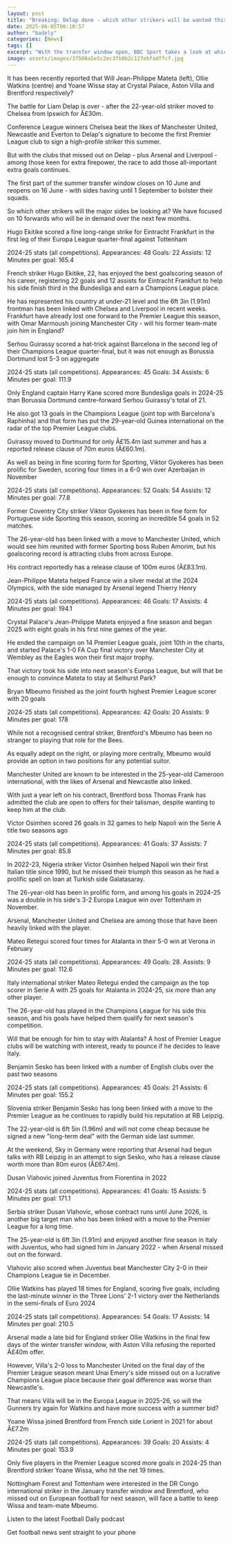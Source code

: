 ```yaml
---
layout: post
title: "Breaking: Delap done - which other strikers will be wanted this summer?"
date: 2025-06-05T06:10:57
author: "badely"
categories: [News]
tags: []
excerpt: "With the transfer window open, BBC Sport takes a look at which strikers across Europe could be moving in the next few months."
image: assets/images/37508a5e5c2ec3fb0b2c127ebfadffcf.jpg
---
```


It has been recently reported that Will Jean-Philippe Mateta (left), Ollie Watkins (centre) and Yoane Wissa stay at Crystal Palace, Aston Villa and Brentford respectively? 

The battle for Liam Delap is over - after the 22-year-old striker moved to Chelsea from Ipswich for Â£30m.

Conference League winners Chelsea beat the likes of Manchester United, Newcastle and Everton to Delap's signature to become the first Premier League club to sign a high-profile striker this summer.

But with the clubs that missed out on Delap - plus Arsenal and Liverpool - among those keen for extra firepower, the race to add those all-important extra goals continues.

The first part of the summer transfer window closes on 10 June and reopens on 16 June - with sides having until 1 September to bolster their squads.

So which other strikers will the major sides be looking at? We have focused on 10 forwards who will be in demand over the next few months.

Hugo Ekitike scored a fine long-range strike for Eintracht Frankfurt in the first leg of their Europa League quarter-final against Tottenham

2024-25 stats (all competitions). Appearances: 48 Goals: 22 Assists: 12 Minutes per goal: 165.4

French striker Hugo Ekitike, 22, has enjoyed the best goalscoring season of his career, registering 22 goals and 12 assists for Eintracht Frankfurt to help his side finish third in the Bundesliga and earn a Champions League place.

He has represented his country at under-21 level and the 6ft 3in (1.91m) frontman has been linked with Chelsea and Liverpool in recent weeks. Frankfurt have already lost one forward to the Premier League this season, with Omar Marmoush joining Manchester City - will his former team-mate join him in England?

Serhou Guirassy scored a hat-trick against Barcelona in the second leg of their Champions League quarter-final, but it was not enough as Borussia Dortmund lost 5-3 on aggregate

2024-25 stats (all competitions). Appearances: 45 Goals: 34 Assists: 6 Minutes per goal: 111.9

Only England captain Harry Kane scored more Bundesliga goals in 2024-25 than Borussia Dortmund centre-forward Serhou Guirassy's total of 21.

He also got 13 goals in the Champions League (joint top with Barcelona's Raphinha) and that form has put the 29-year-old Guinea international on the radar of the top Premier League clubs. 

Guirassy moved to Dortmund for only Â£15.4m last summer and has a reported release clause of 70m euros (Â£60.1m).

As well as being in fine scoring form for Sporting, Viktor Gyokeres has been prolific for Sweden, scoring four times in a 6-0 win over Azerbaijan in November

2024-25 stats (all competitions). Appearances: 52 Goals: 54 Assists: 12 Minutes per goal: 77.8

Former Coventry City striker Viktor Gyokeres has been in fine form for Portuguese side Sporting this season, scoring an incredible 54 goals in 52 matches.

The 26-year-old has been linked with a move to Manchester United, which would see him reunited with former Sporting boss Ruben Amorim, but his goalscoring record is attracting clubs from across Europe. 

His contract reportedly has a release clause of 100m euros (Â£83.1m).

Jean-Philippe Mateta helped France win a silver medal at the 2024 Olympics, with the side managed by Arsenal legend Thierry Henry

2024-25 stats (all competitions). Appearances: 46 Goals: 17 Assists: 4 Minutes per goal: 194.1

Crystal Palace's Jean-Philippe Mateta enjoyed a fine season and began 2025 with eight goals in his first nine games of the year.

He ended the campaign on 14 Premier League goals, joint 10th in the charts, and started Palace's 1-0 FA Cup final victory over Manchester City at Wembley as the Eagles won their first major trophy.

That victory took his side into next season's Europa League, but will that be enough to convince Mateta to stay at Selhurst Park?

Bryan Mbeumo finished as the joint fourth highest Premier League scorer with 20 goals

2024-25 stats (all competitions). Appearances: 42 Goals: 20 Assists: 9 Minutes per goal: 178

While not a recognised central striker, Brentford's Mbeumo has been no stranger to playing that role for the Bees.

As equally adept on the right, or playing more centrally, Mbeumo would provide an option in two positions for any potential suitor.

Manchester United are known to be interested in the 25-year-old Cameroon international, with the likes of Arsenal and Newcastle also linked.

With just a year left on his contract, Brentford boss Thomas Frank has admitted the club are open to offers for their talisman, despite wanting to keep him at the club.

Victor Osimhen scored 26 goals in 32 games to help Napoli win the Serie A title two seasons ago

2024-25 stats (all competitions). Appearances: 41 Goals: 37 Assists: 7 Minutes per goal: 85.8

In 2022-23, Nigeria striker Victor Osimhen helped Napoli win their first Italian title since 1990, but he missed their triumph this season as he had a prolific spell on loan at Turkish side Galatasaray.

The 26-year-old has been in prolific form, and among his goals in 2024-25 was a double in his side's 3-2 Europa League win over Tottenham in November.

Arsenal, Manchester United and Chelsea are among those that have been heavily linked with the player.

Mateo Retegui scored four times for Atalanta in their 5-0 win at Verona in February

2024-25 stats (all competitions). Appearances: 49 Goals: 28. Assists: 9 Minutes per goal: 112.6

Italy international striker Mateo Retegui ended the campaign as the top scorer in Serie A with 25 goals for Atalanta in 2024-25, six more than any other player.

The 26-year-old has played in the Champions League for his side this season, and his goals have helped them qualify for next season's competition.

Will that be enough for him to stay with Atalanta? A host of Premier League clubs will be watching with interest, ready to pounce if he decides to leave Italy.

Benjamin Sesko has been linked with a number of English clubs over the past two seasons

2024-25 stats (all competitions). Appearances: 45 Goals: 21 Assists: 6 Minutes per goal: 155.2

Slovenia striker Benjamin Sesko has long been linked with a move to the Premier League as he continues to rapidly build his reputation at RB Leipzig.

The 22-year-old is 6ft 5in (1.96m) and will not come cheap because he signed a new "long-term deal" with the German side last summer.

At the weekend, Sky in Germany were reporting that Arsenal had begun talks with RB Leipzig in an attempt to sign Sesko, who has a release clause worth more than 80m euros (Â£67.4m).

Dusan Vlahovic joined Juventus from Fiorentina in 2022

2024-25 stats (all competitions). Appearances: 41 Goals: 15 Assists: 5 Minutes per goal: 171.1

Serbia striker Dusan Vlahovic, whose contract runs until June 2026, is another big target man who has been linked with a move to the Premier League for a long time.

The 25-year-old is 6ft 3in (1.91m) and enjoyed another fine season in Italy with Juventus, who had signed him in January 2022 - when Arsenal missed out on the forward. 

Vlahovic also scored when Juventus beat Manchester City 2-0 in their Champions League tie in December.

Ollie Watkins has played 18 times for England, scoring five goals, including the last-minute winner in the Three Lions' 2-1 victory over the Netherlands in the semi-finals of Euro 2024

2024-25 stats (all competitions). Appearances: 54 Goals: 17 Assists: 14 Minutes per goal: 210.5

Arsenal made a late bid for England striker Ollie Watkins in the final few days of the winter transfer window, with Aston Villa refusing the reported Â£40m offer.

However, Villa's 2-0 loss to Manchester United on the final day of the Premier League season meant Unai Emery's side missed out on a lucrative Champions League place because their goal difference was worse than Newcastle's.

That means Villa will be in the Europa League in 2025-26, so will the Gunners try again for Watkins and have more success with a summer bid?

Yoane Wissa joined Brentford from French side Lorient in 2021 for about Â£7.2m

2024-25 stats (all competitions). Appearances: 39 Goals: 20 Assists: 4 Minutes per goal: 153.9

Only five players in the Premier League scored more goals in 2024-25 than Brentford striker Yoane Wissa, who hit the net 19 times.

Nottingham Forest and Tottenham were interested in the DR Congo international striker in the January transfer window and Brentford, who missed out on European football for next season, will face a battle to keep Wissa and team-mate Mbeumo.

Listen to the latest Football Daily podcast

Get football news sent straight to your phone

